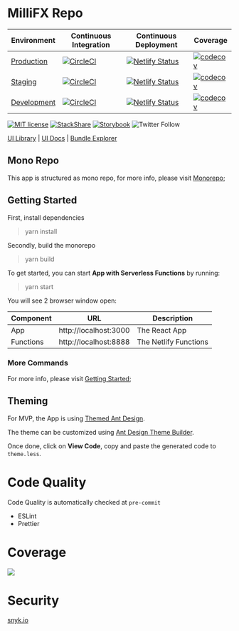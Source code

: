 # MilliFX Repo

| Environment | Continuous Integration  | Continuous Deployment | Coverage
|-------------|---|---|---|
| [Production](https://app.millifx.com)  | [![CircleCI](https://circleci.com/gh/MilliFX/App/tree/main.svg?style=svg&circle-token=7b0d8f633e13a75024e9469fa5160e5fe9e10f11)](https://app.circleci.com/pipelines/github/MilliFX/App?branch=main) | [![Netlify Status](https://api.netlify.com/api/v1/badges/89f54884-5339-49bc-ad32-c6a96750ce4c/deploy-status)](https://app.netlify.com/sites/millifx/deploys)  | [![codecov](https://codecov.io/gh/Millifx/App/branch/main/graph/badge.svg?token=8FTZ4GS8QS)](https://codecov.io/gh/Millifx/App/branch/main) |
| [Staging](https://app-stg.millifx.com) | [![CircleCI](https://circleci.com/gh/MilliFX/App/tree/staging.svg?style=svg&circle-token=7b0d8f633e13a75024e9469fa5160e5fe9e10f11)](https://app.circleci.com/pipelines/github/MilliFX/App?branch=staging) | [![Netlify Status](https://api.netlify.com/api/v1/badges/c5d4bb2c-5cb5-43c3-b92f-d36f52666b10/deploy-status)](https://app.netlify.com/sites/millifx-stg/deploys)  | [![codecov](https://codecov.io/gh/Millifx/App/branch/staging/graph/badge.svg?token=8FTZ4GS8QS)](https://codecov.io/gh/Millifx/App/branch/staging) |
| [Development](https://app-dev.millifx.com) | [![CircleCI](https://circleci.com/gh/MilliFX/App/tree/development.svg?style=svg&circle-token=7b0d8f633e13a75024e9469fa5160e5fe9e10f11)](https://app.circleci.com/pipelines/github/MilliFX/App?branch=development) | [![Netlify Status](https://api.netlify.com/api/v1/badges/fbed9a93-cd22-4a28-a5df-67e6a2631b4e/deploy-status)](https://app.netlify.com/sites/millifx-dev/deploys) | [![codecov](https://codecov.io/gh/Millifx/App/branch/development/graph/badge.svg?token=8FTZ4GS8QS)](https://codecov.io/gh/Millifx/App/branch/development) |
 
[![MIT license](https://img.shields.io/badge/License-MIT-blue.svg)](https://lbesson.mit-license.org/)
[![StackShare](http://img.shields.io/badge/tech-stack-0690fa.svg?style=flat)](https://stackshare.io/millifx/app)
[![Storybook](https://cdn.jsdelivr.net/gh/storybookjs/brand@master/badge/badge-storybook.svg)](https://millifx.netlify.app/storybook/index.html)
![Twitter Follow](https://img.shields.io/twitter/follow/millifx?style=social)

[UI Library](https://app.millifx.com/storybook/index.html) | [UI Docs](https://app.millifx.com/docs/index.html)
| [Bundle Explorer](https://app.millifx.com/explorer.html)

## Mono Repo

This app is structured as mono repo, for more info, please visit [Monorepo](./docs/monorepo.md);

## Getting Started

First, install dependencies

> yarn install

Secondly, build the monorepo

> yarn build

To get started, you can start **App with Serverless Functions** by running:

> yarn start

You will see 2 browser window open:

| Component | URL | Description |
|-----------|-----|---|
|App|http://localhost:3000|The React App|
|Functions|http://localhost:8888|The Netlify Functions|

### More Commands

For more info, please visit [Getting Started](./docs/getting-started.md);

## Theming

For MVP, the App is using [Themed Ant Design](https://ant.design/docs/react/customize-theme).

The theme can be customized
using [Ant Design Theme Builder](https://insiight.github.io/ant-design-theme-builder/#/button).

Once done, click on **View Code**, copy and paste the generated code to `theme.less`.

# Code Quality

Code Quality is automatically checked at `pre-commit`

- ESLint
- Prettier

# Coverage

![](https://codecov.io/bb/millifx/app/branch/development/graphs/icicle.svg?token=8OJ3F9I62B)

# Security

[snyk.io](https://app.snyk.io/org/millifx/projects)
